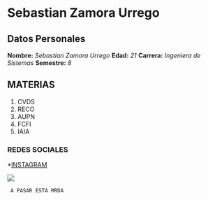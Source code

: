 # Sebastian Zamora Urrego

## Datos Personales

> 
  **Nombre:** _Sebastian Zamora Urrego_
  **Edad:** _21_
  **Carrera:** _Ingeniera de Sistemas_
  **Semestre:** _8_
>

## MATERIAS
   1. CVDS
   2. RECO
   3. AUPN
   4. FCFI
   5. IAIA

### REDES SOCIALES
   *[INSTAGRAM](https://instagram.com/sebzaur?igshid=MmU2YjMzNjRlOQ==)

   
   ![](https://www.google.com/imgres?imgurl=https%3A%2F%2Fupload.wikimedia.org%2Fwikipedia%2Fcommons%2F9%2F95%2FInstagram_logo_2022.svg&tbnid=vDxmQJXFChdErM&vet=12ahUKEwiQt5LV6uSAAxXRQzABHZ4ID1cQMygAegQIARBy..i&imgrefurl=https%3A%2F%2Fes.wikipedia.org%2Fwiki%2FInstagram&docid=uHr0tUMz-5H1bM&w=1000&h=1000&q=instagram&ved=2ahUKEwiQt5LV6uSAAxXRQzABHZ4ID1cQMygAegQIARBy)
```
 A PASAR ESTA MRDA
```

